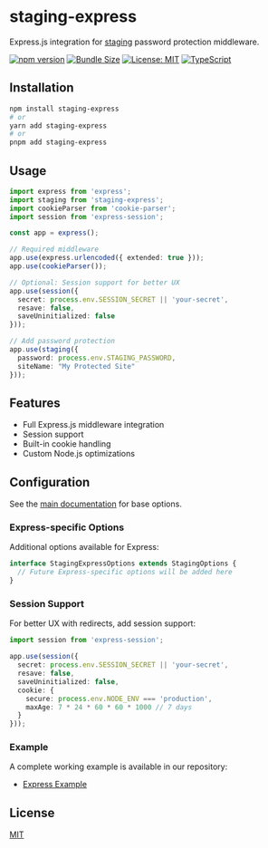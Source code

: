 # staging-express

Express.js integration for [staging](https://github.com/AntoineKM/staging) password protection middleware.

[![npm version](https://img.shields.io/npm/v/staging-express.svg)](https://www.npmjs.com/package/staging-express)
[![Bundle Size](https://img.shields.io/bundlephobia/minzip/staging-express)](https://bundlephobia.com/package/staging-express)
[![License: MIT](https://img.shields.io/badge/License-MIT-yellow.svg)](https://opensource.org/licenses/MIT)
[![TypeScript](https://img.shields.io/badge/TypeScript-Ready-blue.svg)](https://www.typescriptlang.org/)

## Installation

```bash
npm install staging-express
# or
yarn add staging-express
# or
pnpm add staging-express
```

## Usage

```typescript
import express from 'express';
import staging from 'staging-express';
import cookieParser from 'cookie-parser';
import session from 'express-session';

const app = express();

// Required middleware
app.use(express.urlencoded({ extended: true }));
app.use(cookieParser());

// Optional: Session support for better UX
app.use(session({
  secret: process.env.SESSION_SECRET || 'your-secret',
  resave: false,
  saveUninitialized: false
}));

// Add password protection
app.use(staging({
  password: process.env.STAGING_PASSWORD,
  siteName: "My Protected Site"
}));
```

## Features

* Full Express.js middleware integration
* Session support
* Built-in cookie handling
* Custom Node.js optimizations

## Configuration

See the [main documentation](../../README.md#configuration) for base options.

### Express-specific Options

Additional options available for Express:

```typescript
interface StagingExpressOptions extends StagingOptions {
  // Future Express-specific options will be added here
}
```

### Session Support

For better UX with redirects, add session support:

```typescript
import session from 'express-session';

app.use(session({
  secret: process.env.SESSION_SECRET || 'your-secret',
  resave: false,
  saveUninitialized: false,
  cookie: {
    secure: process.env.NODE_ENV === 'production',
    maxAge: 7 * 24 * 60 * 60 * 1000 // 7 days
  }
}));
```

### Example

A complete working example is available in our repository:

* [Express Example](https://github.com/AntoineKM/staging/tree/master/examples/express)

## License

[MIT](https://github.com/AntoineKM/staging/blob/master/LICENSE)
